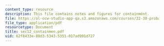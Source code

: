 ```yaml
---
content_type: resource
description: This file contains notes and figures for containment.
file: https://ol-ocw-studio-app-qa.s3.amazonaws.com/courses/22-38-probability-and-its-applications-to-reliability-quality-control-and-risk-assessment-fall-2005/62f8433e88d353435351017ad991d727_sec12_containmen.pdf
file_type: application/pdf
resourcetype: Document
title: sec12_containmen.pdf
uid: 62f8433e-88d3-5343-5351-017ad991d727
---
```

